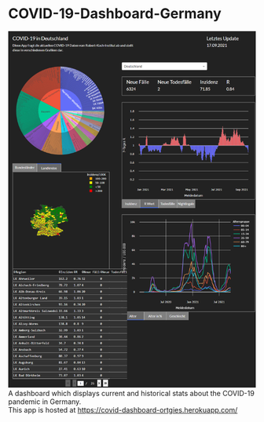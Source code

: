 # COVID-19-Dashboard-Germany
![Screenshot](https://github.com/Ortgies/COVID-19-Dashboard-Germany/blob/main/Assets/screenshot.png)
A dashboard which displays current and historical stats about the COVID-19 pandemic in Germany. <br>
This app is hosted at https://covid-dashboard-ortgies.herokuapp.com/
<br>
